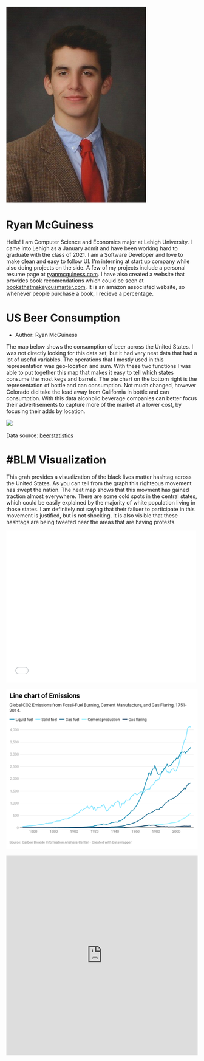 ![Profile Photo](./img_profile.jpg)

# Ryan McGuiness

Hello! I am Computer Science and Economics major at Lehigh University.
I came into Lehigh as a January admit and have been working hard to graduate with the class of 2021.
I am a Software Developer and love to make clean and easy to follow UI.
I'm interning at start up company while also doing projects on the side.
A few of my projects include a personal resume page at [ryanmcguiness.com](https://ryanmcguiness.com).
I have also created a website that provides book recomendations which could be seen at [booksthatmakeyousmarter.com](https://booksthatmakeyousmarter.com). It is an amazon associated website, so whenever people purchase a book, I recieve a percentage.

# US Beer Consumption

- Author: Ryan McGuiness

The map below shows the consumption of beer across the United States. I was not directly looking for this data set, but it had very neat data that had a lot of useful variables. The operations that I mostly used in this representation was geo-location and sum. With these two functions I was able to put together this map that makes it easy to tell which states consume the most kegs and barrels. The pie chart on the bottom right is the representation of bottle and can consumption. Not much changed, however Colorado did take the lead away from California in bottle and can consumption. With this data alcoholic beverage companies can better focus their advertisements to capture more of the market at a lower cost, by focusing their adds by location.

<div class='tableauPlaceholder' id='viz1596145574060' style='position: relative'>
<noscript>
<a href='https:&#47;&#47;rymcguin.github.io&#47;'>
<img alt=' ' src='https:&#47;&#47;public.tableau.com&#47;static&#47;images&#47;2R&#47;2R5ZC88BB&#47;1_rss.png' style='border: none' />
</a>
</noscript>
<object class='tableauViz'  style='display:none;'><param name='host_url' value='https%3A%2F%2Fpublic.tableau.com%2F' /> 
<param name='embed_code_version' value='3' /> 
<param name='path' value='shared&#47;2R5ZC88BB' /> 
<param name='toolbar' value='yes' />
<param name='static_image' value='https:&#47;&#47;public.tableau.com&#47;static&#47;images&#47;2R&#47;2R5ZC88BB&#47;1.png' /> 
<param name='animate_transition' value='yes' />
<param name='display_static_image' value='yes' />
<param name='display_spinner' value='yes' />
<param name='display_overlay' value='yes' />
<param name='display_count' value='yes' />
<param name='language' value='en' />
<param name='filter' value='publish=yes' />
</object>
</div>               
 
Data source: [beerstatistics](https://www.ttb.gov/beer/statistics)


# #BLM Visualization

This grah provides a visualization of the black lives matter hashtag across the United States. As you can tell from the graph this righteous movement has swept the nation. The heat map shows that this movment has gained traction almost everywhere. There are some cold spots in the central states, which could be easily explained by the majority of white population living in those states. I am definitely not saying that their failuer to participate in this movement is justified, but is not shocking. It is also visible that these hashtags are being tweeted near the areas that are having protests.

<div class="embed-container">
<iframe width="500" height="400" frameborder="0" scrolling="no" marginheight="0" marginwidth="0" title="BLM Movement" src="//lu.maps.arcgis.com/apps/Embed/index.html?webmap=5f390d2037fd44c597c48152b7722d36&extent=-135.4639,21.5808,-41.7725,57.2582&zoom=true&previewImage=true&scale=true&disable_scroll=true&theme=dark">
</iframe>
</div>

![line graph](emissions-.png)
<iframe title="Column Chart of Global Emissions" aria-label="chart" id="datawrapper-chart-hVImG" src="https://datawrapper.dwcdn.net/hVImG/1/" scrolling="no" frameborder="0" style="width: 0; min-width: 100% !important; border: none;" height="526">
</iframe>

